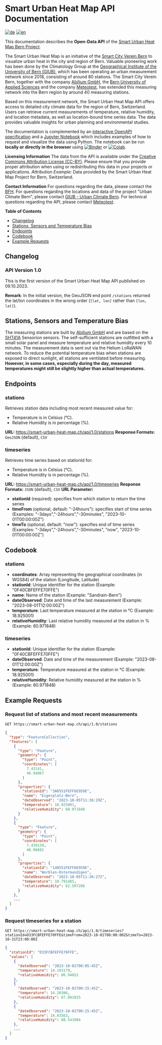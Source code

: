 # Smart Urban Heat Map API Documentation <!-- omit in toc -->

[![de](https://img.shields.io/badge/lang-de-green.svg)](de)
[![en](https://img.shields.io/badge/lang-en-red.svg)](./)


This documentation describes the **Open-Data API** of the [Smart Urban Heat Map Bern Project](https://smart-urban-heat-map.ch).

The Smart Urban Heat Map is an initiative of the [Smart City Verein Bern](https://www.smartcity-bern.ch/) to visualize urban heat in the city and region of Bern. Valuable pioneering work has been done by the Climatology Group at the [Geographical Institute of the University of Bern (GIUB)](https://www.geography.unibe.ch/index_eng.html), which has been operating an urban measurement network since 2018, consisting of around 80 stations. The Smart City Verein Bern, together with the company [Abilium GmbH](https://www.abilium.io/), the [Bern University of Applied Sciences](https://www.bfh.ch/de/forschung/forschungsbereiche/public-sector-transformation/) and the company [Meteotest](https://meteotest.ch/), has extended this measuring network into the Bern region by around 40 measuring stations.

Based on this measurement network, the Smart Urban Heat Map API offers access to detailed city climate data for the region of Bern, Switzerland. Users can retrieve current measurements of temperature, relative humidity, and location metadata, as well as location-bound time series data. The data provides valuable insights for urban planning and environmental studies.

The documentation is complemented by an [interactive OpenAPI specification](Swagger) and a [Jupyter Notebook](python_examples.ipynb) which includes examples of how to request and visualize the data using Python.
The notebook can be run **locally or directly in the browser** using [![Binder](https://mybinder.org/badge_logo.svg)](https://mybinder.org/v2/gh/meteotest/urban-heat-API-docs/main?labpath=python_examples.ipynb)
or [![Colab](https://colab.research.google.com/assets/colab-badge.svg)](https://colab.research.google.com/github/meteotest/urban-heat-API-docs/blob/main/python_examples.ipynb).

**Licensing Information**
The data from the API is available under the [Creative Commons Attribution License (CC-BY)](https://creativecommons.org/licenses/by/4.0/).
Please ensure that you provide proper attribution when using or redistributing this data in your projects or applications.
*Attribution Example:* Data provided by the Smart Urban Heat Map Project for Bern, Switzerland.

**Contact Information**
For questions regarding the data, please contact the [BFH](mailto:jurek.mueller@bfh.ch).
For questions regarding the locations and data of the project "Urban Climate Bern", please contact [GIUB - Urban Climate Bern](mailto:urbanclimate.giub@unibe.ch).
For technical questions regarding the API, please contact [Meteotest](mailto:office@meteotest.ch).

**Table of Contents**
- [Changelog](#changelog)
- [Stations, Sensors and Temperature Bias](#stations-sensors-and-temperature-bias)
- [Endpoints](#endpoints)
- [Codebook](#codebook)
- [Example Requests](#example-requests)

## Changelog

### API Version 1.0 <!-- omit in toc -->

This is the first version of the Smart Urban Heat Map API published on 09.10.2023.

**Remark**: In the initial version, the GeoJSON end point `/stations` returned the lat/lon coordinates in the wrong order (`[lat, lon]` rather than `[lon, lat]`).

## Stations, Sensors and Temperature Bias
The measuring stations are built by [Abilium GmbH](https://www.abilium.io/) and are based on the [SHT41A](https://www.mouser.ch/datasheet/2/682/Datasheet_SHT4x-3003109.pdf) Sensorion sensors.
The self-sufficient stations are outfitted with a small solar panel and measure temperature and relative humidity every 10 minutes.
The measurement data is sent out via the Helium LoRaWAN network.
To reduce the potential temperature bias when stations are exposed to direct sunlight, all stations are ventilated before measuring.
**However, in some cases, especially during the day, measured temperatures might still be slightly higher than actual temperatures.**

## Endpoints

### stations <!-- omit in toc -->

Retrieves station data including most recent measured value for:

* Temperature is in Celsius (°C).
* Relative Humidity is in percentage (%).

**URL:** https://smart-urban-heat-map.ch/api/1.0/stations
**Response Formats:** `GeoJSON` (default), `CSV`

### timeseries <!-- omit in toc -->
Retrieves time series based on stationId for:
* Temperature is in Celsius (°C).
* Relative Humidity is in percentage (%).

**URL:** https://smart-urban-heat-map.ch/api/1.0/timeseries
**Response Formats:** `JSON` (default), `CSV`
**URL Parameter:**
  * **stationId** (required): specifies from which station to return the time series
  * **timeFrom** (optional, default: "-24hours"): specifies start of time series (Examples: "-3days","-24hours","-30minutes", "2023-10-01T00:00:00Z")
  * **timeTo** (optional, default: "now"): specifies end of time series (Examples: "-3days","-24hours","-30minutes", "now", "2023-10-01T00:00:00Z")

## Codebook

### stations <!-- omit in toc -->

- **coordinates**: Array representing the geographical coordinates (in WGS84) of the station (Longitude, Latitude)
- **stationId**: Unique identifier for the station (Example: "0F40CBFEFFE70FFE")
- **name**: Name of the station (Example: "Sandrain-Bern")
- **dateObserved**: Date and time of the last measurement (Example: "2023-08-01T12:00:00Z")
- **temperature**: Last temperature measured at the station in °C (Example: 18.925001)
- **relativeHumidity**: Last relative humidity measured at the station in % (Example: 60.971848)

### timeseries <!-- omit in toc -->

- **stationId**: Unique identifier for the station (Example: "0F40CBFEFFE70FFE")
- **dateObserved**: Date and time of the measurement (Example: "2023-08-01T12:00:00Z")
- **temperature**: Temperature measured at the station in °C (Example: 18.925001)
- **relativeHumidity**: Relative humidity measured at the station in % (Example: 60.971848)

## Example Requests

### Request list of stations and most recent measurements  <!-- omit in toc -->
`GET https://smart-urban-heat-map.ch/api/1.0/stations`

```json
{
  "type": "FeatureCollection",
  "features": [
    {
      "type": "Feature",
      "geometry": {
        "type": "Point",
        "coordinates": [
          7.43141,
          46.94067
        ]
      },
      "properties": {
        "stationId": "3A0551FEFF6E959E",
        "name": "Eigerplatz-Bern",
        "dateObserved": "2023-10-05T11:36:29Z",
        "temperature": 18.925001,
        "relativeHumidity": 60.971848
      }
    },
    {
      "type": "Feature",
      "geometry": {
        "type": "Point",
        "coordinates": [
          7.439139,
          46.96681
        ]
      },
      "properties": {
        "stationId": "140551FEFF6E959E",
        "name": "Worblen-Ostermundigen",
        "dateObserved": "2023-10-05T11:36:27Z",
        "temperature": 18.791485,
        "relativeHumidity": 62.507286
      }
    },
    ...
  ]
}
```

### Request timeseries for a station  <!-- omit in toc -->

`GET https://smart-urban-heat-map.ch/api/1.0/timeseries?stationId=D33FCBFEFFE70FFE&timeFrom=2023-10-01T00:00:00Z&timeTo=2023-10-31T23:00:00Z`

```json
{
  "stationId": "D33FCBFEFFE70FFE",
  "values": [
    {
      "dateObserved": "2023-10-01T00:05:45Z",
      "temperature": 14.193179,
      "relativeHumidity": 86.94652
    },
    {
      "dateObserved": "2023-10-01T00:15:45Z",
      "temperature": 14.20386,
      "relativeHumidity": 87.801025
    },
    {
      "dateObserved": "2023-10-01T00:25:45Z",
      "temperature": 14.03563,
      "relativeHumidity": 88.541084
    },
    ...
  ]
}
```